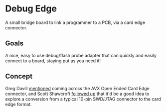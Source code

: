 # Debug Edge
A small bridge board to link a programmer to a PCB, via a card edge connector.

## Goals

A nice, easy to use debug/flash probe adapter that can quickly and easily connect to a board, staying put as you need it!

## Concept

Greg Davill [mentioned](https://twitter.com/GregDavill/status/1298419285086199808) coming across the AVX Open Ended Card Edge connector, and Scott Shawcroft [followed up](https://twitter.com/tannewt/status/1298422601811808256) that it'd be a good idea to explore a conversion from a typical 10-pin SWD/JTAG connector to the card edge format.
